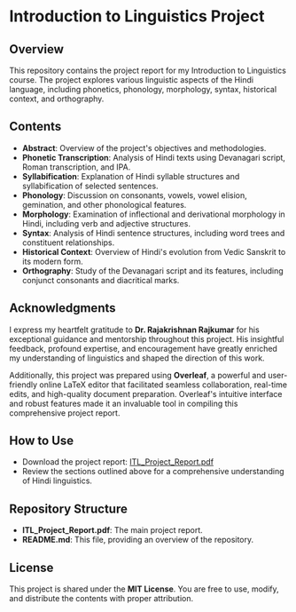 # Introduction to Linguistics Project

## Overview

This repository contains the project report for my Introduction to Linguistics course. The project explores various linguistic aspects of the Hindi language, including phonetics, phonology, morphology, syntax, historical context, and orthography.

## Contents

- **Abstract**: Overview of the project's objectives and methodologies.
- **Phonetic Transcription**: Analysis of Hindi texts using Devanagari script, Roman transcription, and IPA.
- **Syllabification**: Explanation of Hindi syllable structures and syllabification of selected sentences.
- **Phonology**: Discussion on consonants, vowels, vowel elision, gemination, and other phonological features.
- **Morphology**: Examination of inflectional and derivational morphology in Hindi, including verb and adjective structures.
- **Syntax**: Analysis of Hindi sentence structures, including word trees and constituent relationships.
- **Historical Context**: Overview of Hindi's evolution from Vedic Sanskrit to its modern form.
- **Orthography**: Study of the Devanagari script and its features, including conjunct consonants and diacritical marks.

## Acknowledgments

I express my heartfelt gratitude to **Dr. Rajakrishnan Rajkumar** for his exceptional guidance and mentorship throughout this project. His insightful feedback, profound expertise, and encouragement have greatly enriched my understanding of linguistics and shaped the direction of this work.

Additionally, this project was prepared using **Overleaf**, a powerful and user-friendly online LaTeX editor that facilitated seamless collaboration, real-time edits, and high-quality document preparation. Overleaf's intuitive interface and robust features made it an invaluable tool in compiling this comprehensive project report.

## How to Use

- Download the project report: [ITL_Project_Report.pdf](ITL_Project_Report.pdf)
- Review the sections outlined above for a comprehensive understanding of Hindi linguistics.

## Repository Structure

- **ITL_Project_Report.pdf**: The main project report.
- **README.md**: This file, providing an overview of the repository.

## License

This project is shared under the **MIT License**. You are free to use, modify, and distribute the contents with proper attribution.
